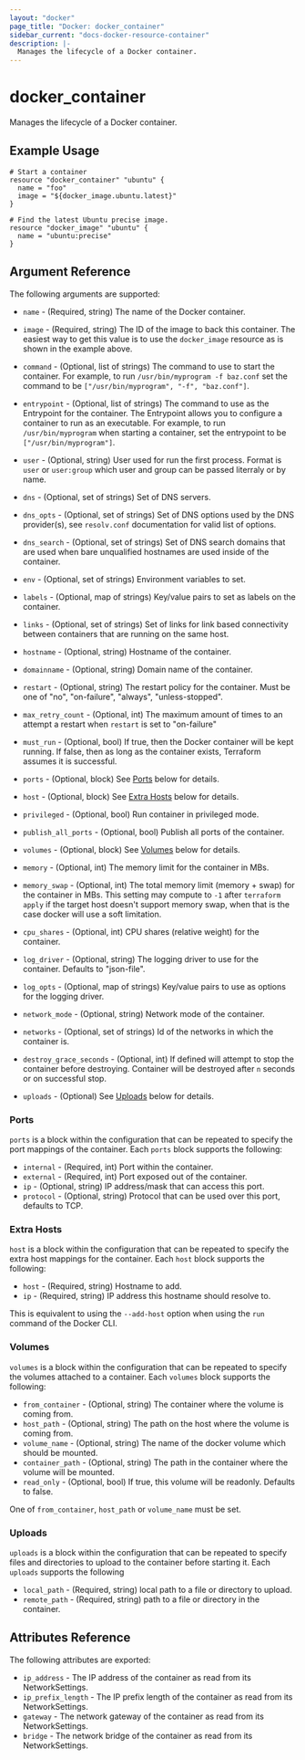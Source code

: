 ```yaml
---
layout: "docker"
page_title: "Docker: docker_container"
sidebar_current: "docs-docker-resource-container"
description: |-
  Manages the lifecycle of a Docker container.
---
```


# docker\_container

Manages the lifecycle of a Docker container.

## Example Usage

```
# Start a container
resource "docker_container" "ubuntu" {
  name = "foo"
  image = "${docker_image.ubuntu.latest}"
}

# Find the latest Ubuntu precise image.
resource "docker_image" "ubuntu" {
  name = "ubuntu:precise"
}
```

## Argument Reference

The following arguments are supported:

* `name` - (Required, string) The name of the Docker container.
* `image` - (Required, string) The ID of the image to back this container.
  The easiest way to get this value is to use the `docker_image` resource
  as is shown in the example above.

* `command` - (Optional, list of strings) The command to use to start the
    container. For example, to run `/usr/bin/myprogram -f baz.conf` set the
    command to be `["/usr/bin/myprogram", "-f", "baz.conf"]`.
* `entrypoint` - (Optional, list of strings) The command to use as the
    Entrypoint for the container. The Entrypoint allows you to configure a
    container to run as an executable. For example, to run `/usr/bin/myprogram`
    when starting a container, set the entrypoint to be
    `["/usr/bin/myprogram"]`.
* `user` - (Optional, string) User used for run the first process. Format is
    `user` or `user:group` which user and group can be passed literraly or
    by name.
* `dns` - (Optional, set of strings) Set of DNS servers.
* `dns_opts` - (Optional, set of strings) Set of DNS options used by the DNS provider(s), see `resolv.conf` documentation for valid list of options.
* `dns_search` - (Optional, set of strings) Set of DNS search domains that are used when bare unqualified hostnames are used inside of the container.
* `env` - (Optional, set of strings) Environment variables to set.
* `labels` - (Optional, map of strings) Key/value pairs to set as labels on the
  container.
* `links` - (Optional, set of strings) Set of links for link based
  connectivity between containers that are running on the same host.
* `hostname` - (Optional, string) Hostname of the container.
* `domainname` - (Optional, string) Domain name of the container.
* `restart` - (Optional, string) The restart policy for the container. Must be
  one of "no", "on-failure", "always", "unless-stopped".
* `max_retry_count` - (Optional, int) The maximum amount of times to an attempt
  a restart when `restart` is set to "on-failure"
* `must_run` - (Optional, bool) If true, then the Docker container will be
  kept running. If false, then as long as the container exists, Terraform
  assumes it is successful.
* `ports` - (Optional, block) See [Ports](#ports) below for details.
* `host` - (Optional, block) See [Extra Hosts](#extra_hosts) below for
  details.
* `privileged` - (Optional, bool) Run container in privileged mode.
* `publish_all_ports` - (Optional, bool) Publish all ports of the container.
* `volumes` - (Optional, block) See [Volumes](#volumes) below for details.
* `memory` - (Optional, int) The memory limit for the container in MBs.
* `memory_swap` - (Optional, int) The total memory limit (memory + swap) for the
  container in MBs. This setting may compute to `-1` after `terraform apply` if the target host doesn't support memory swap, when that is the case docker will use a soft limitation.
* `cpu_shares` - (Optional, int) CPU shares (relative weight) for the container.
* `log_driver` - (Optional, string) The logging driver to use for the container.
  Defaults to "json-file".
* `log_opts` - (Optional, map of strings) Key/value pairs to use as options for
  the logging driver.
* `network_mode` - (Optional, string) Network mode of the container.
* `networks` - (Optional, set of strings) Id of the networks in which the
  container is.
* `destroy_grace_seconds` - (Optional, int) If defined will attempt to stop the container before destroying. Container will be destroyed after `n` seconds or on successful stop.
* `uploads` - (Optional) See [Uploads](#uploads) below for details.

<a id="ports"></a>
### Ports

`ports` is a block within the configuration that can be repeated to specify
the port mappings of the container. Each `ports` block supports
the following:

* `internal` - (Required, int) Port within the container.
* `external` - (Required, int) Port exposed out of the container.
* `ip` - (Optional, string) IP address/mask that can access this port.
* `protocol` - (Optional, string) Protocol that can be used over this port,
  defaults to TCP.

<a id="extra_hosts"></a>
### Extra Hosts

`host` is a block within the configuration that can be repeated to specify
the extra host mappings for the container. Each `host` block supports
the following:

* `host` - (Required, string) Hostname to add.
* `ip` - (Required, string) IP address this hostname should resolve to.

This is equivalent to using the `--add-host` option when using the `run`
command of the Docker CLI.

<a id="volumes"></a>
### Volumes

`volumes` is a block within the configuration that can be repeated to specify
the volumes attached to a container. Each `volumes` block supports
the following:

* `from_container` - (Optional, string) The container where the volume is
  coming from.
* `host_path` - (Optional, string) The path on the host where the volume
  is coming from.
* `volume_name` - (Optional, string) The name of the docker volume which
  should be mounted.
* `container_path` - (Optional, string) The path in the container where the
  volume will be mounted.
* `read_only` - (Optional, bool) If true, this volume will be readonly.
  Defaults to false.

One of `from_container`, `host_path` or `volume_name` must be set.

<a id="uploads"></a>
### Uploads

`uploads` is a block within the configuration that can be repeated to specify
files and directories to upload to the container before starting it.
Each `uploads` supports the following

* `local_path` - (Required, string) local path to a file or directory to upload.
* `remote_path` - (Required, string) path to a file or directory in the
  container.

## Attributes Reference

The following attributes are exported:

 * `ip_address` - The IP address of the container as read from its
   NetworkSettings.
 * `ip_prefix_length` - The IP prefix length of the container as read from its
   NetworkSettings.
 * `gateway` - The network gateway of the container as read from its
   NetworkSettings.
 * `bridge` - The network bridge of the container as read from its
   NetworkSettings.
